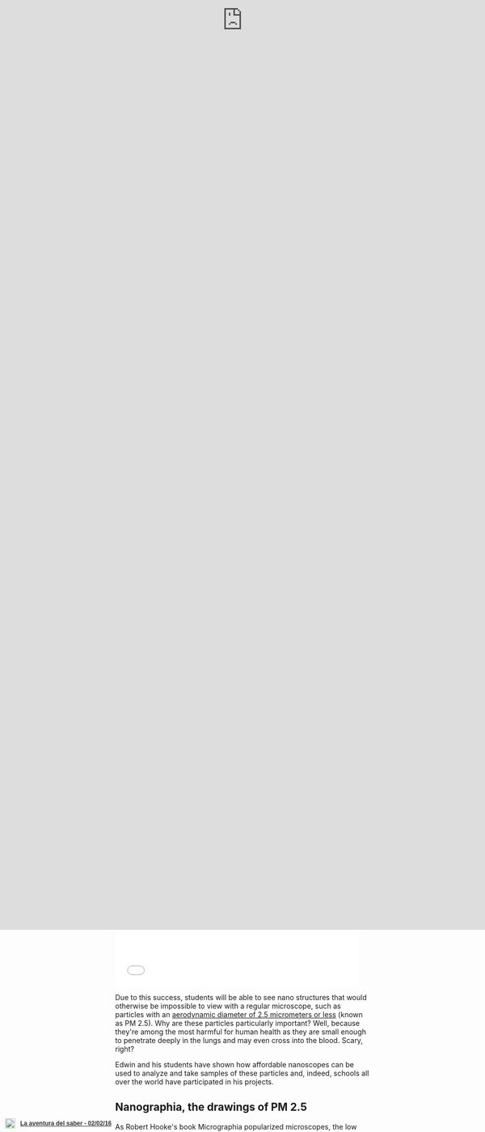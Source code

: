 ```yaml
---
title: The DIY atomic force microscope
layout: blog
date: 2016-02-09
icon: cottoncell
icon_author: Project-128
icon_url: https://www.flickr.com/photos/project-128/11612131236/
tags: Crowdcrafting, thesis, phd, hardware, maker
meta_description: "Build an atomic force microscope in less than 2 hours!"
headline: "Build an atomic force microscope in less than 2 hours!"

---
```


Here's a question: what image would you choose to represent 'science'? If you search 'science' in [Google Images](https://www.google.com/search?q=science&biw=1535&bih=764&source=lnms&tbm=isch&sa=X&ved=0ahUKEwio_bbKoO3KAhVIVxQKHbgjCGkQ_AUIBygC),
you'll see a fair few images of microscopes. The microscope is a tool that people widely associate with science and research. But how did this happen? Why did the microscope become so popular?

Well, it became popular thanks to Robert Hooke's book [**Micro**graphia (1665)](https://en.wikipedia.org/wiki/Micrographia).
This book marked a milestone in scientific history. It showed the science community how to use microscopes to analyze and study the **micro** world, with hand made drawings of cells, fleas and insects.

Now, 351 years later, we might be experiencing another profound turning point in science. And I've though of a title for the associated book: **Nano**graphia!
The popularization of low cost, do-it-yourself atomic force microscopes will allow us to explore the **nano** world. But, how did we get here? How old is the microscope? Let's start... from the beginning.

<div class="embed-responsive embed-responsive-16by9">
    <iframe src="//giphy.com/embed/1unWthRtNnzkA" width="100%" height="auto" frameBorder="0" class="giphy-embed" allowFullScreen></iframe><p></p>
</div>

Indeed! It's a long story, but worth it. Bear with me.

## The early years of the microscope

Evidence suggests that the first compound microscope was built in the Netherlands in 1620. Almost 400 years ago!

But at this point, the microscope didn't have a name. Huh!
We had to wait another 5 years before it was named.
In 1625 [Giovanni Faber](https://en.wikipedia.org/wiki/Giovanni_Faber) – a fellow of the [Lincean Academy](https://en.wikipedia.org/wiki/Accademia_dei_Lincei) - coined the name *microscope*, after [Galileo Galilei](https://en.wikipedia.org/wiki/Galileo_Galilei) presented it one year before.
The name comes from the Greek words μικρόν (micron) meaning "small", and σκοπεῖν (skopein) meaning "to look at".

So we know when it was named, but when did it become a popular instrument? Well, guess what, another 40 years elapsed before the microscope becomes a popular tool used in science.

As noted, in 1665 [Robert Hooke](https://en.wikipedia.org/wiki/Robert_Hooke) published [Micrographia (PDF)](https://ia800504.us.archive.org/5/items/mobot31753000817897/mobot31753000817897.pdf) – a book that inspired the use of microscopes for scientific exploration. The details and quality of his hand made drawings of insects and plant cells (engraved in copper plates) popularized his work. Check out the following images!

![Hooke's microscope](/assets/img/blog/Hooke-microscope.png){: .img-responsive}

<p class="post-caption">Hooke's microscope, from an engraving in Micrographia. Photo by <a href="https://en.wikipedia.org/wiki/Robert_Hooke#/media/File:Hooke-microscope.png">Wikipedia</a>.</p>

The engravings were very detailed, but *the most awesome feature was that you could unfold them, making them larger than the book itself, reinforcing the tremendous power of the microscope*. For example, see this flea:

![Cork cells](/assets/img/blog/HookeFlea01.jpg){: .img-responsive}

<p class="post-caption">Hooke's drawing of a flea. Photo by <a href="https://en.wikipedia.org/wiki/Robert_Hooke#/media/File:HookeFlea01.jpg">Wikipedia</a>.</p>

While these achievements are amazing, you might better know Hooke as the person who coined the term *cell*, as the small structures he observed in a cork sample reminded him of honeycomb cells.

![Cork cells](/assets/img/blog/cork.jpg){: .img-responsive}

<p class="post-caption">Cell structure of Cork by Hooke. Photo by <a href="https://en.wikipedia.org/wiki/Robert_Hooke#/media/File:RobertHookeMicrographia1665.jpg">Wikipedia</a>.</p>

## The microscope becomes a scientific tool

We know when the microscope was invented, when it was named and when it became popular. Now, it's time to learn about its impact in the scientific world (and TV shows!).

<div class="embed-responsive embed-responsive-16by9">
    <iframe src="//giphy.com/embed/Fbyam9ZAJ3J1m" width="480" height="270" frameBorder="0" class="giphy-embed" allowFullScreen></iframe>
</div>


In the years after Hooke's publication, the microscope was widely used in Italy, the Netherlands and England. The greatest contribution in this period came from [Antonie van Leeuwenhoek](https://en.wikipedia.org/wiki/Antonie_van_Leeuwenhoek) who
has been credited with the discoverery of red blood cells and, consequently, helping to popularize [microscopy](https://en.wikipedia.org/wiki/Microscopy) as a technique. On 1676,
Van Leeuwenhoek reported [the discovery of micro-organisms](https://en.wikipedia.org/wiki/Microorganism#History_of_microorganisms.27_discovery).

**[Side note](http://www.med-ed.virginia.edu/courses/cell/resources/blooddisc.htm)**:  In truth, Van Leeuwenhoek was not the first person to describe "red particles" in blood. However, his observations were more detailed and numerous than his predecessors ([Malpighi](https://en.wikipedia.org/wiki/Marcello_Malpighi) and [Swammerdam](https://en.wikipedia.org/wiki/Jan_Swammerdam)).


While microscopes became widely used, they faced a problem: *how to light the samples*.

Lighting is key in microscopy in order to see the sample properly, so it was not  until electric lamps were available as light sources that new advances and  discoveries were made.

After improving the lighting, scientists started to question the limits of this technology. What's the smallest thing that you can see with it? To answer this question [August Köhler](https://en.wikipedia.org/wiki/August_K%C3%B6hler) developed the [Köhler illumination](https://en.wikipedia.org/wiki/K%C3%B6hler_illumination) principle, which is central to achieving the theoretical [limits of light microscopy](https://en.wikipedia.org/wiki/Microscopy#Limitations).  This was 1893.

Knowing microscopy's limits, the pursuit of further knowledge pushed scientists to use electrons instead of light, and electromagnets in the  place of glass lenses, creating the first electron microscope: the [transmission electron microscope](https://en.wikipedia.org/wiki/Transmission_electron_microscopy). This was 1931.

![Polio virus image](/assets/img/blog/polio.png){: .img-responsive}

<p class="post-caption">A TEM image of the polio virus. The polio virus is 30 nm in size. Photo by <a href="https://en.wikipedia.org/wiki/Transmission_electron_microscopy#/media/File:Polio_EM_PHIL_1875_lores.PNG">Wikipedia</a>.</p>

Other researchers tried different techniques. For example, in the 1980s some scientists started the development of the first [scanning probe microscopes](https://en.wikipedia.org/wiki/Scanning_probe_microscopy).
The first one was the [scanning tunneling microscope](https://en.wikipedia.org/wiki/Scanning_tunneling_microscope) developed by [Gerd Binning](https://en.wikipedia.org/wiki/Gerd_Binnig) and [Heinrich Rohrer](https://en.wikipedia.org/wiki/Heinrich_Rohrer) (1981). Five years later Gerd Binning, [Quate](https://en.wikipedia.org/wiki/Calvin_Quate) and [Gerber](https://en.wikipedia.org/wiki/Christoph_Gerber) invented the **atomic force microscope** (AFM).

## Atomic Force Microscope (AFM)

The AFM is a big step forward because it improves the quality of the images and  gives us access to the nano world. An optical microscope is limited by the wavelength of light it can detect. This is called the[Abbe limit](https://en.wikipedia.org/wiki/Diffraction-limited_system), which is around 250 nm (0.25 μm).

While this resolution allows us to see most biological cells (1 μm to 100 μm), it fails if you try to study viruses (100 nm), proteins (10 nm) or less complex molecules (1 nm). On the other hand, the AFM has a demonstrated resolution in the order of fractions of a nanometer, more than 1000 times better than the optical diffraction (Abbe) limit.

While these microscopes are amazing, they're really expensive too. One will set you back around 300,000 USD.

This basically becomes a huge problem to educators, well, to anyone, as not many Institutions often do not have the cash to buy this research tool.

<div class="embed-responsive embed-responsive-4by3">
<iframe src="//giphy.com/embed/5u0uZecUZlUsM" width="480" height="327" frameBorder="0" class="giphy-embed" allowFullScreen></iframe>
</div>

With this problem in mind, in 2015 the [LEGO Foundation](http://www.legofoundation.com/) sponsored a summer school program to develop an affordable do-it-yourself (DIY) atomic force microscope suitable for use in schools by children. The [result](http://www.nature.com/nnano/journal/v10/n5/full/nnano.2015.95.html) has been an [open source AFM](http://openafm.com/) that children can build using LEGO pieces, Arduino, 3D printable parts and local components.
At the same time, [Edwin Hwu](http://www.phys.sinica.edu.tw/directory_user_en.php?id_key=94&eng=T) and his team (who are also developing an open AFM) licensed a low cost closed-source version, [the Strømlingo DIY AFM](http://www.stromlinet-nano.com/), which costs 98% less than the ones available on the market.
These big savings make AFM affordable, enabling institutions to buy cheap AFM microscopes that their students can build themselves. Moreover, this building process only takes a few hours and the kids can start operating it in a matter of minutes.
<div class="embed-responsive embed-responsive-4by3">
<iframe src="//giphy.com/embed/LgwoVr7YgUkrC" width="480" height="342" frameBorder="0" class="giphy-embed" allowFullScreen></iframe>
</div>

Due to this success, students will be able to see nano structures that would otherwise be impossible to view with a regular microscope, such as particles with an [aerodynamic diameter of 2.5 micrometers or less](http://www3.epa.gov/pmdesignations/faq.htm) (known as PM 2.5). Why are these particles particularly important? Well, because they're among the most harmful for human health as they are small enough to penetrate deeply in the lungs and may even cross into the blood. Scary, right?

Edwin and his students have shown how affordable nanoscopes can be used to analyze and take samples of these particles and, indeed,  schools all over the world have participated in his projects.

## Nanographia, the drawings of PM 2.5

As Robert Hooke's book Micrographia popularized microscopes, the low cost DIY nanoscope will enable kids and anyone with interest in this field to write the next book that will popularize this new type of microscope. If Micrographia was a milestone due to new discoveries in the micro world, affordable do-it-yourself nanoscopes will help to write the book that will make history again: Nanographia.

The book will describe how you can build the nanoscope and how you can use it for studying  PM 2.5 particles. Instead of drawings, the book will feature photos showing the discoveries. As you can see, Nanographia will help to spread the word about this technology, as Hooke did almost 400 years ago.

As with any other scientific publication, there will be a subject to be studied: the PM2.5 particles. A chapter might explain what PM2.5 particles are, as well as how you can make [microscope sample slides](https://en.wikipedia.org/wiki/Microscope_slide) by cutting up DVD ROMs and placing them outside for at least 10 minutes.

Why are we going to use DVDs? Because the distance between the tracks in a DVD are known (740 nanometers) and we can see them with the AFM.

The next chapter will be about the analysis. Once you have the samples, it will describe how you can analyze them by hand: calibrating the samples and measuring the area covered by the candidate PM2.5 particles.

Incredible right? As we discovered this story, we wanted to contribute a few chapters for the book. One about crowdsourcing as we think it would be amazing for the crowd to analyze samples (following the citizen science approach of this project), and a second one running workshops about the project where you can learn, build the nanoscope, and analyze the samples with the crowd.

## SciFabric's chapters for Nanographia

Our desire to contribute to this book became a reality when  Edwin and his team contacted us to use our citizen science [Crowdcrafting](http://crowdcrafting.org)  platform for analyzing the samples with the crowd.

This first chapter will be about citizen science, and it will describe what is [crowdsourcing and citizen science](http://scifabric.com/blog/2016/01/27/crowdsourcing-vs-crowdfunding.html).
It will explain the project where anyone can analyze samples, including links to the  [prototype](http://crowdcrafting.org/project/lego2nano/).

Also, there will be a sub-section where we will describe the [tools that we use for building the prototype](http://pybossa.com), so others can replicate it (like science does!).

The next chapter will be about citizen science workshops, as [we offer them to students and teachers](http://scifabric.com/crowdsourcing/#education) as a new way to discover science and learn by doing. The chapter will include a new course on how you can build the nanoscope, use its technology and learn the citizen science approach.

In November 2015 we wrote the first draft. We proposed that [Medialab-Prado](http://medialab-prado.es/) (Madrid, Spain) organize an event like this, and they accepted.

<div class="embed-responsive embed-responsive-16by9">
<iframe src="//giphy.com/embed/11sBLVxNs7v6WA" width="480" height="216" frameBorder="0" class="giphy-embed" allowFullScreen></iframe>
</div>

The workshop became popular and Spanish national TV show [La aventura del saber](http://www.rtve.es/television/la-aventura-del-saber/) (the adventure of knowing) interviewed us, showing how we built the microscope and analyzed some of the samples (it starts at minute 14:00, only in Spanish):
<div class="embed-responsive embed-responsive-16by9">
<iframe frameborder="0" src="http://www.rtve.es/drmn/embed/video/3468356"
name="La aventura del saber - 02/02/16" scrolling="no" style="width:100%;height:90%;position:absolute;left:0;top:0;overflow:hidden;"  ></iframe>
<div style="position:absolute;bottom:0;left:0;font-family:arial,helvetica,sans-serif;font-size:12px;line-height:1.833;display:inline-block;padding:5px 0 5px 10px;">
<span style="float:left;margin-right:10px;"><img
style="height:20px;width:auto;background: transparent;padding:0;margin:0;"
src="http://img.irtve.es/css/rtve.commons/rtve.header.footer/i/logoRTVEes.png"></span> <a
style="color:#333;font-weight:bold;" title="La aventura del saber - 02/02/16"
href="http://www.rtve.es/alacarta/videos/la-aventura-del-saber/aventura-del-saber-02-02-16/3468356/"><strong>La aventura del saber - 02/02/16</strong></a></div>
</div>

Due to the success of the workshop, we were invited by [Medialab-Prado to share what we built at their open day event](http://medialab-prado.es/article/festilab-1-ano-en-un-dia). In the following video you can see me talking about the project (in Spanish):

<div class="embed-responsive embed-responsive-16by9">
<iframe src="https://player.vimeo.com/video/154714664" width="500" height="281" frameborder="0" webkitallowfullscreen mozallowfullscreen allowfullscreen></iframe>
<p><a href="https://vimeo.com/154714664">Microsc&oacute;pio de fuerza at&oacute;mica</a> from <a href="https://vimeo.com/medprado">Medialab-Prado</a> on <a href="https://vimeo.com">Vimeo</a>.</p>
</div>

## The final chapter

We've seen the evolution of microscopes and how human pursuit of knowledge has got  us here today. Nowadays we can build nanoscopes at home and explore the nano world in a few hours. The possibilities are endless, but are nanoscopes the new edition of Micrographia? Are nanoscopes making history?

Well, I would say it's early to know, but the truth is that it has lots of potential.

I can barely imagine how kids will be building and using this tool trying to understand what lies in the nano world, and the best part is that we're exploring it together!

By the way: High Five! You are awesome! You just read until here, so cool!

<div class="embed-responsive embed-responsive-16by9">
<iframe src="//giphy.com/embed/CDMz3fckRXXDG" width="480" height="269" frameBorder="0" class="giphy-embed" allowFullScreen></iframe></p>
</div>

Now, get away from your laptop, tablet or phone and enjoy a beer, coffee, whatever you like. It's been a long read and you deserve it!


